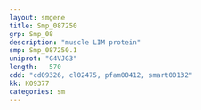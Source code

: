 ```yaml
---
layout: smgene
title: Smp_087250
grp: Smp_08
description: "muscle LIM protein"
smp: Smp_087250.1
uniprot: "G4VJG3"
length:   570
cdd: "cd09326, cl02475, pfam00412, smart00132"
kk: K09377
categories: sm
---
```

